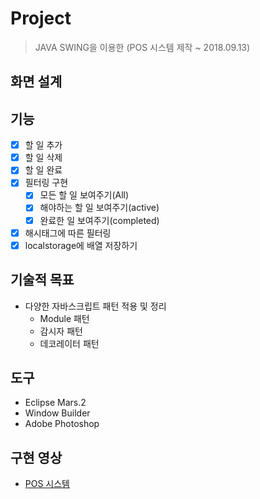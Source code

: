 # Project
> JAVA SWING을 이용한 (POS 시스템 제작 ~ 2018.09.13)
## 화면 설계

## 기능
- [x] 할 일 추가
- [x] 할 일 삭제
- [x] 할 일 완료
- [x] 필터링 구현
    - [x] 모든 할 일 보여주기(All)
    - [x] 해야하는 할 일 보여주기(active)
    - [x] 완료한 일 보여주기(completed)
- [x] 해시태그에 따른 필터링
- [x] localstorage에 배열 저장하기

## 기술적 목표
- 다양한 자바스크립트 패턴 적용 및 정리
    - Module 패턴
    - 감시자 패턴
    - 데코레이터 패턴

## 도구
- Eclipse Mars.2
- Window Builder
- Adobe Photoshop

## 구현 영상
- [POS 시스템](https://www.youtube.com/watch?v=AEOrSamECMQ)
